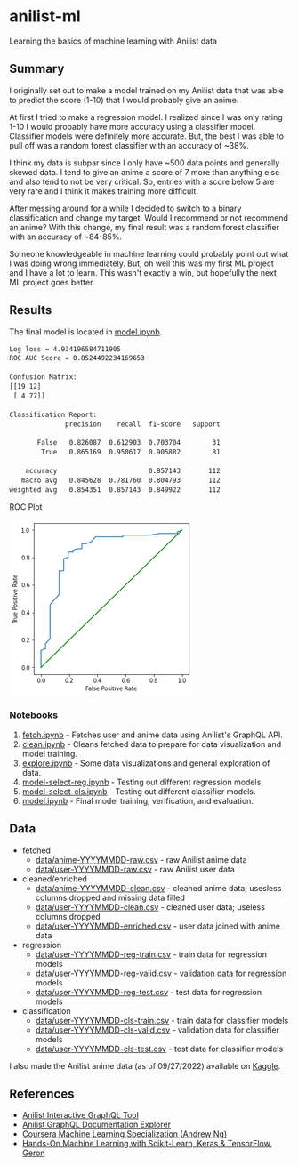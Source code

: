 # anilist-ml

Learning the basics of machine learning with Anilist data

## Summary

I originally set out to make a model trained on my Anilist data that was able
to predict the score (1-10) that I would probably give an anime.

At first I tried to make a regression model. I realized since I was only rating 1-10
I would probably have more accuracy using a classifier model. Classifier models were definitely more accurate.
But, the best I was able to pull off was a random forest classifier with an accuracy of ~38%.

I think my data is subpar since I only have ~500 data points and generally skewed data.
I tend to give an anime a score of 7 more than anything else and also tend to not be very critical.
So, entries with a score below 5 are very rare and I think it makes training more difficult.

After messing around for a while I decided to switch to a binary classification and change my target.
Would I recommend or not recommend an anime?
With this change, my final result was a random forest classifier with an accuracy of ~84-85%.

Someone knowledgeable in machine learning could probably point out what I was doing wrong immediately.
But, oh well this was my first ML project and I have a lot to learn. 
This wasn't exactly a win, but hopefully the next ML project goes better.

## Results

The final model is located in [model.ipynb](model.ipynb).

```txt
Log loss = 4.934196584711905
ROC AUC Score = 0.8524492234169653

Confusion Matrix:
[[19 12]
 [ 4 77]]

Classification Report:
              precision    recall  f1-score   support

       False   0.826087  0.612903  0.703704        31
        True   0.865169  0.950617  0.905882        81

    accuracy                       0.857143       112
   macro avg   0.845628  0.781760  0.804793       112
weighted avg   0.854351  0.857143  0.849922       112
```

ROC Plot

![roc.png](roc.png)

### Notebooks

1. [fetch.ipynb](fetch.ipynb) - Fetches user and anime data using Anilist's GraphQL API.
2. [clean.ipynb](clean.ipynb) - Cleans fetched data to prepare for data visualization and model training.
3. [explore.ipynb](explore.ipynb) - Some data visualizations and general exploration of data.
4. [model-select-reg.ipynb](model-select-reg.ipynb) - Testing out different regression models.
5. [model-select-cls.ipynb](model-select-cls.ipynb) - Testing out different classifier models.
6. [model.ipynb](model-final.ipynb) - Final model training, verification, and evaluation.

## Data

- fetched
  - [data/anime-YYYYMMDD-raw.csv](data/anime-20220927-raw.csv) - raw Anilist anime data
  - [data/user-YYYYMMDD-raw.csv](data/user-20220927-raw.csv) - raw Anilist user data
- cleaned/enriched
  - [data/anime-YYYYMMDD-clean.csv](data/anime-20220927-clean.csv) - cleaned anime data; usesless columns dropped and missing data filled
  - [data/user-YYYYMMDD-clean.csv](data/user-20220927-clean.csv) - cleaned user data; useless columns dropped
  - [data/user-YYYYMMDD-enriched.csv](data/user-20220927-enriched.csv) - user data joined with anime data
- regression
  - [data/user-YYYYMMDD-reg-train.csv](data/user-20220927-reg-train.csv) - train data for regression models
  - [data/user-YYYYMMDD-reg-valid.csv](data/user-20220927-reg-valid.csv) - validation data for regression models
  - [data/user-YYYYMMDD-reg-test.csv](data/user-20220927-reg-test.csv) - test data for regression models
- classification
  - [data/user-YYYYMMDD-cls-train.csv](data/user-20220927-cls-train.csv) - train data for classifier models
  - [data/user-YYYYMMDD-cls-valid.csv](data/user-20220927-cls-valid.csv) - validation data for classifier models
  - [data/user-YYYYMMDD-cls-test.csv](data/user-20220927-cls-test.csv) - test data for classifier models

I also made the Anilist anime data (as of 09/27/2022) available on 
[Kaggle](https://www.kaggle.com/datasets/barrettotte/anilistanimedata).

## References

- [Anilist Interactive GraphQL Tool](https://anilist.co/graphiql)
- [Anilist GraphQL Documentation Explorer](https://anilist.github.io/ApiV2-GraphQL-Docs/)
- [Coursera Machine Learning Specialization (Andrew Ng)](https://www.coursera.org/specializations/machine-learning-introduction)
- [Hands-On Machine Learning with Scikit-Learn, Keras & TensorFlow. Geron](https://www.amazon.com/Hands-Machine-Learning-Scikit-Learn-TensorFlow/dp/1492032646)
